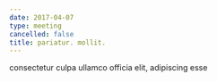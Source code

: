 ```yaml
---
date: 2017-04-07
type: meeting
cancelled: false
title: pariatur. mollit.
---
```

consectetur culpa ullamco officia elit, adipiscing esse